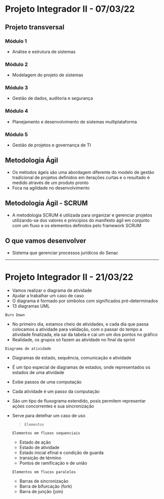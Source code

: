 # Projeto Integrador II - 07/03/22

## Projeto transversal

### Módulo 1

-   Análise e estrutura de sistemas

### Módulo 2

-   Modelagem do projeto de sistemas

### Módulo 3

-   Gestão de dados, auditoria e segurança

### Módulo 4

-   Planejamento e desenvolvimento de sistemas multiplataforma

### Módulo 5

-   Gestão de projetos e governança de TI

## Metodologia Ágil

-   Os métodos ágeis são uma abordagem diferente do modelo de gestão tradicional de projetos definidos em iterações curtas e o resultado é medido através de um produto pronto
-   Foca na agilidade no desenvolvimento

## Metodologia Ágil - SCRUM

-   A metodologia SCRUM é utilizada para organizar e gerenciar projetos utilizando-se dos valores e princípios do manifesto ágil em conjunto com um fluxo e os elementos definidos pelo framework SCRUM

## O que vamos desenvolver

-   Sistema que gerenciar processos jurídicos do Senac

---

# Projeto Integrador II - 21/03/22

- Vamos realizar o diagrama de atividade
- Ajudar a trabalhar um caso de caso
- O diagrama é formado por símbolos com significados pré-determinados
- 13 diagramas UML

`Burn Down`

- No primeiro dia, estamos cheio de atividades, e cada dia que passa colocamos a atividade para validação, com o passar do tempo a atividade finalizada, ela sai da tabela e cai um um dos pontos no gráfico
- Realidade, os grupos só fazem as atividade no final da sprint

`Diagrama de atividade`

- Diagramas de estado, sequência, comunicação e atividade
- É um tipo especial de diagramas de estados, onde representados os estados de uma atividade
- Exibe passos de uma computação
- Cada atividade é um passo da computação
- São um tipo de fluxograma estendido, posis permitem representar ações concorrentes e sua sincronização
- Serve para detelhar um caso de uso

  >`Elementos`

    `Elementos em fluxos sequenciais`
    - Estado de ação
    - Estado de atividade
    - Estado inicial efinal e condição de guarda
    - transição de término
    - Pontos de ramificação e de união

    `Elementos em flucos paralelos`
    - Barras de sincronização
    - Barra de bifurcação (fork)
    - Barra de junção (join)
  
  
